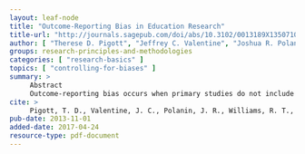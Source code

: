 ```yaml
---
layout: leaf-node
title: "Outcome-Reporting Bias in Education Research"
title-url: "http://journals.sagepub.com/doi/abs/10.3102/0013189X13507104"
author: [ "Therese D. Pigott", "Jeffrey C. Valentine", "Joshua R. Polanin", "Ryan T. Williams", "Dericka D. Canada" ]
groups: research-principles-and-methodologies
categories: [ "research-basics" ]
topics: [ "controlling-for-biases" ]
summary: >
     Abstract
     Outcome-reporting bias occurs when primary studies do not include information about all outcomes measured in a study. When studies omit findings on important measures, efforts to synthesize the research using systematic review techniques will be biased and interpretations of individual studies will be incomplete. Outcome-reporting bias has been well documented in medicine and has been shown to lead to inaccurate assessments of the effects of medical treatments and, in some cases, to omission of reports of harms. This study examines outcome-reporting bias in educational research by comparing the reports of educational interventions from dissertations to their published versions. We find that nonsignificant outcomes were 30% more likely to be omitted from a published study than statistically significant ones.
cite: >
     Pigott, T. D., Valentine, J. C., Polanin, J. R., Williams, R. T., & Canada, D. D. (2013). Outcome-reporting bias in education research. Educational Researcher, 42(8), 424-432.
pub-date: 2013-11-01
added-date: 2017-04-24
resource-type: pdf-document
---
```

